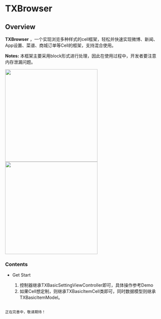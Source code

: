 # TXBrowser

## Overview

**TXBrowser** ，一个实现浏览多种样式的cell框架，轻松并快速实现微博、新闻、App设置、菜谱、商城订单等Cell的框架，支持混合使用。

**Notes:** 本框架主要采用block形式进行处理，因此在使用过程中，开发者要注意内存泄漏问题。

<img src="http://image.tingxins.cn/TXBrowser/browser-setting.png" width=300/> <img src="http://image.tingxins.cn/TXBrowser/browser-jd.png" width=300/>

### Contents

- Get Start

	1. 控制器继承TXBasicSettingViewController即可，具体操作参考Demo
	2. 如果Cell想定制，则继承TXBasicItemCell类即可，同时数据模型则继承TXBasicItemModel。

```

正在完善中，敬请期待！

```


